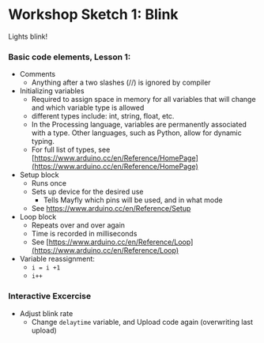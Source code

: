 Workshop Sketch 1: Blink
==============

Lights blink!

### Basic code elements, Lesson 1: 

* Comments
  * Anything after a two slashes (//) is ignored by compiler
* Initializing variables
  * Required to assign space in memory for all variables that will change and which variable type is allowed
  * different types include: int, string, float, etc.
  * In the Processing language, variables are permanently associated with a type. Other languages, such as Python, allow for dynamic typing.
  * For full list of types, see [https://www.arduino.cc/en/Reference/HomePage](https://www.arduino.cc/en/Reference/HomePage)
* Setup block
  * Runs once
  * Sets up device for the desired use
    * Tells Mayfly which pins will be used, and in what mode
  * See [https://www.arduino.cc/en/Reference/Setup ](https://www.arduino.cc/en/Reference/Setup)
* Loop block
  * Repeats over and over again
  * Time is recorded in milliseconds
  * See [https://www.arduino.cc/en/Reference/Loop](https://www.arduino.cc/en/Reference/Loop)
* Variable reassignment:
  * `i = i +1`
  * `i++`


### Interactive Excercise

* Adjust blink rate
  * Change `delaytime` variable, and Upload code again (overwriting last upload)
